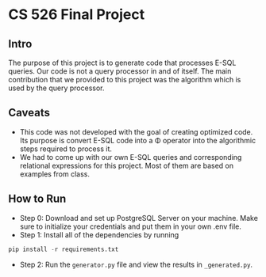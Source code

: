 # CS 526 Final Project

## Intro

The purpose of this project is to generate code that processes E-SQL queries. Our code is not a query processor in and of itself. The main contribution that we provided to this project was the algorithm which is used by the query processor.

## Caveats

- This code was not developed with the goal of creating optimized code. Its purpose is convert E-SQL code into a Φ operator into the algorithmic steps required to process it.
- We had to come up with our own E-SQL queries and corresponding relational expressions for this project. Most of them are based on examples from class.

## How to Run

- Step 0: Download and set up PostgreSQL Server on your machine. Make sure to initialize your credentials and put them in your own .env file.
- Step 1: Install all of the dependencies by running

```py
pip install -r requirements.txt
```

- Step 2: Run the `generator.py` file and view the results in `_generated.py`.
